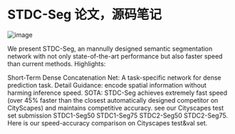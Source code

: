 # STDC-Seg  论文，源码笔记

![image](https://github.com/litaohhh/STDC-Seg/assets/88015693/8bb8580f-9ffa-4bb5-a86a-b9a1be431d06)

We present STDC-Seg, an mannully designed semantic segmentation network with not only state-of-the-art performance but also faster speed than current methods.
Highlights:

Short-Term Dense Concatenation Net: A task-specific network for dense prediction task.
Detail Guidance: encode spatial information without harming inference speed.
SOTA: STDC-Seg achieves extremely fast speed (over 45% faster than the closest automatically designed competitor on CityScapes) and maintains competitive accuracy.
see our Cityscapes test set submission STDC1-Seg50 STDC1-Seg75 STDC2-Seg50 STDC2-Seg75.
Here is our speed-accuracy comparison on Cityscapes test&val set.
